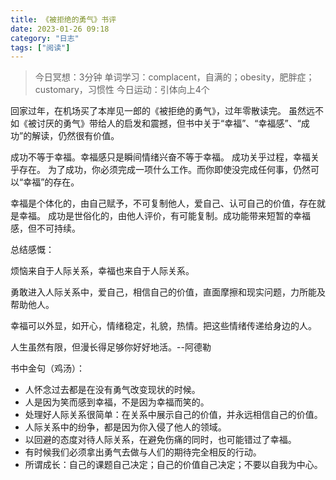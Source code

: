 ```yaml
---
title: 《被拒绝的勇气》书评
date: 2023-01-26 09:18 
category: "日志"
tags: ["阅读"]
---
```


> 今日冥想：3分钟
> 单词学习：complacent，自满的；obesity，肥胖症；customary，习惯性
> 今日运动：引体向上4个

回家过年，在机场买了本岸见一郎的《被拒绝的勇气》，过年零散读完。
虽然远不如《被讨厌的勇气》带给人的启发和震撼，但书中关于“幸福”、“幸福感”、“成功”的解读，仍然很有价值。

成功不等于幸福。幸福感只是瞬间情绪兴奋不等于幸福。
成功关乎过程，幸福关乎存在。
为了成功，你必须完成一项什么工作。而你即使没完成任何事，仍然可以“幸福”的存在。

幸福是个体化的，由自己赋予，不可复制他人，爱自己、认可自己的价值，存在就是幸福。
成功是世俗化的，由他人评价，有可能复制。成功能带来短暂的幸福感，但不可持续。


总结感慨：

烦恼来自于人际关系，幸福也来自于人际关系。

勇敢进入人际关系中，爱自己，相信自己的价值，直面摩擦和现实问题，力所能及帮助他人。

幸福可以外显，如开心，情绪稳定，礼貌，热情。把这些情绪传递给身边的人。

人生虽然有限，但漫长得足够你好好地活。--阿德勒


书中金句（鸡汤）：
- 人怀念过去都是在没有勇气改变现状的时候。
- 人是因为笑而感到幸福，不是因为幸福而笑的。
- 处理好人际关系很简单：在关系中展示自己的价值，并永远相信自己的价值。
- 人际关系中的纷争，都是因为你入侵了他人的领域。
- 以回避的态度对待人际关系，在避免伤痛的同时，也可能错过了幸福。
- 有时候我们必须拿出勇气去做与人们的期待完全相反的行动。
- 所谓成长：自己的课题自己决定；自己的价值自己决定；不要以自我为中心。




